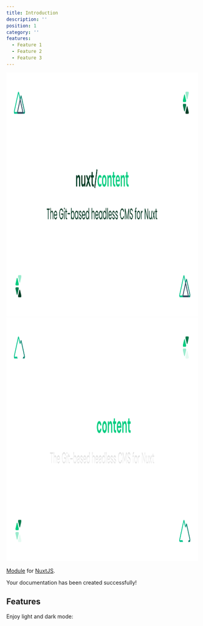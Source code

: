 ```yaml
---
title: Introduction
description: ''
position: 1
category: ''
features:
  - Feature 1
  - Feature 2
  - Feature 3
---
```


<img src="./preview.png" class="light-img" width="1280" height="640" alt=""/>
<img src="./preview-dark.png" class="dark-img" width="1280" height="640" alt=""/>

[Module]() for [NuxtJS](https://nuxtjs.org).

<alert type="success">

Your documentation has been created successfully!

</alert>

## Features

<list :items="features"></list>

<p class="flex items-center">Enjoy light and dark mode:&nbsp;<app-color-switcher class="inline-flex ml-2"></app-color-switcher></p>
